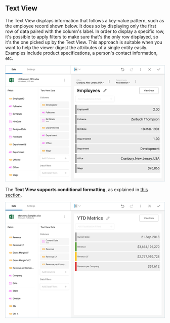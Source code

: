 ## Text View

The Text View displays information that follows a key-value pattern,
such as the employee record shown below. It does so by displaying
only the first row of data paired with the column's label. In order to
display a specific row, it's possible to apply filters to make sure
that's the only row displayed, so it's the one picked up by the Text
View. This approach is suitable when you want to help the viewer digest the attributes of a single entity easily. Examples include product
specifications, a person's contact information, etc.

![Text View in the Visualization editor](images/text-view-visualization-editor.png)

The **Text View supports conditional formatting**, as explained in [this section](~/en/fields/conditional-formatting.md).

![TextViewConditionalFormatting\_All](images/text-view-conditional-formatting.png)
